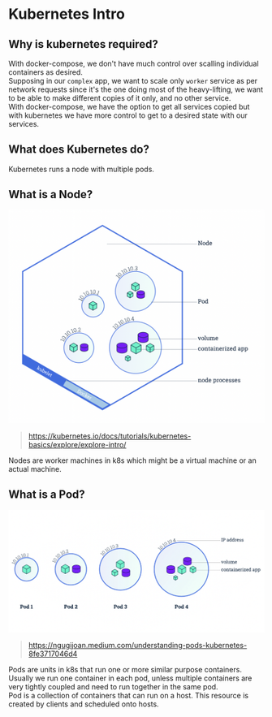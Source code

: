 
# Kubernetes Intro

## Why is kubernetes required?

With docker-compose, we don't have much control over scalling individual containers as desired.  
Supposing in our `complex` app, we want to scale only `worker` service as per network requests since it's the one doing most of the heavy-lifting, we want to be able to make different copies of it only, and no other service.  
With docker-compose, we have the option to get all services copied but with kubernetes we have more control to get to a desired state with our services.  

## What does Kubernetes do?
Kubernetes runs a node with multiple pods.

## What is a Node?
![](node.png)
> https://kubernetes.io/docs/tutorials/kubernetes-basics/explore/explore-intro/

Nodes are worker machines in k8s which might be a virtual machine or an actual machine.

## What is a Pod?
![](pod.png)
> https://ngugijoan.medium.com/understanding-pods-kubernetes-8fe3717046d4

Pods are units in k8s that run one or more similar purpose containers. Usually we run one container in each pod, unless multiple containers are very tightly coupled and need to run together in the same pod.  
Pod is a collection of containers that can run on a host. This resource is created by clients and scheduled onto hosts.

